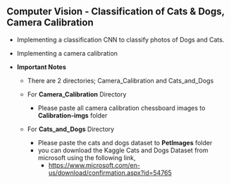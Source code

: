## Computer Vision  - Classification of Cats & Dogs, Camera Calibration

* Implementing a classification CNN to classify photos of Dogs and Cats.
* Implementing a camera calibration

* __Important Notes__

    * There are 2 directories; Camera_Calibration and Cats_and_Dogs

    * For **Camera_Calibration** Directory
        * Please paste all camera calibration chessboard images to **Calibration-imgs** folder

    * For **Cats_and_Dogs** Directory
        * Please paste the cats and dogs dataset to **PetImages** folder
        * you can download the Kaggle Cats and Dogs Dataset from microsoft using the following link,
            * https://www.microsoft.com/en-us/download/confirmation.aspx?id=54765
